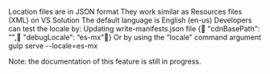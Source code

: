 Location files are in JSON format
They work similar as Resources files (XML) on VS Solution
The default language is English (en-us)
Developers can test the locale by:
Updating write-manifests.json file
{  "cdnBasePath": "<!-- PATH TO CDN -->",  "debugLocale": “es-mx"}
Or by using the “locale” command argument
gulp serve --locale=es-mx

Note: the documentation of this feature is still in progress.
